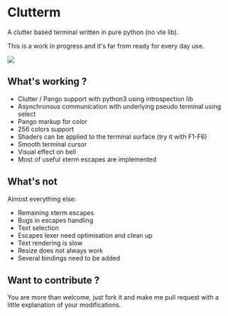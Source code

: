 Clutterm
========

A clutter based terminal written in pure python (no vte lib).

This is a work in progress and it's far from ready for every day use.

[![](http://i.imgur.com/ipMb8l.jpg)](http://i.imgur.com/SZnA2.jpg)


What's working ?
----------------

  - Clutter / Pango support with python3 using introspection lib
  - Asynchronous communication with underlying pseudo terminal using select
  - Pango markup for color
  - 256 colors support
  - Shaders can be applied to the terminal surface (try it with F1-F6)
  - Smooth terminal cursor 
  - Visual effect on bell
  - Most of useful xterm escapes are implemented


What's not
----------

Almost everything else:

  - Remaining xterm escapes
  - Bugs in escapes handling
  - Text selection
  - Escapes lexer need optimisation and clean up
  - Text rendering is slow
  - Resize does not always work
  - Several bindings need to be added


Want to contribute ?
--------------------

You are more than welcome, just fork it and make me pull request with a little explanation of your modifications.
